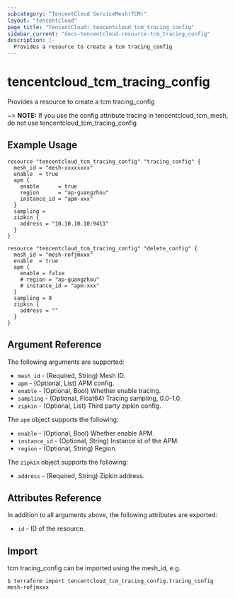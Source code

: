 ```yaml
---
subcategory: "TencentCloud ServiceMesh(TCM)"
layout: "tencentcloud"
page_title: "TencentCloud: tencentcloud_tcm_tracing_config"
sidebar_current: "docs-tencentcloud-resource-tcm_tracing_config"
description: |-
  Provides a resource to create a tcm tracing_config
---
```


# tencentcloud_tcm_tracing_config

Provides a resource to create a tcm tracing_config

~> **NOTE:** If you use the config attribute tracing in tencentcloud_tcm_mesh, do not use tencentcloud_tcm_tracing_config

## Example Usage

```hcl
resource "tencentcloud_tcm_tracing_config" "tracing_config" {
  mesh_id = "mesh-xxxxxxxx"
  enable  = true
  apm {
    enable      = true
    region      = "ap-guangzhou"
    instance_id = "apm-xxx"
  }
  sampling =
  zipkin {
    address = "10.10.10.10:9411"
  }
}

resource "tencentcloud_tcm_tracing_config" "delete_config" {
  mesh_id = "mesh-rofjmxxx"
  enable  = true
  apm {
    enable = false
    # region = "ap-guangzhou"
    # instance_id = "apm-xxx"
  }
  sampling = 0
  zipkin {
    address = ""
  }
}
```

## Argument Reference

The following arguments are supported:

* `mesh_id` - (Required, String) Mesh ID.
* `apm` - (Optional, List) APM config.
* `enable` - (Optional, Bool) Whether enable tracing.
* `sampling` - (Optional, Float64) Tracing sampling, 0.0-1.0.
* `zipkin` - (Optional, List) Third party zipkin config.

The `apm` object supports the following:

* `enable` - (Optional, Bool) Whether enable APM.
* `instance_id` - (Optional, String) Instance id of the APM.
* `region` - (Optional, String) Region.

The `zipkin` object supports the following:

* `address` - (Required, String) Zipkin address.

## Attributes Reference

In addition to all arguments above, the following attributes are exported:

* `id` - ID of the resource.



## Import

tcm tracing_config can be imported using the mesh_id, e.g.
```
$ terraform import tencentcloud_tcm_tracing_config.tracing_config mesh-rofjmxxx
```


